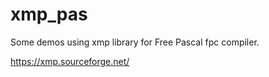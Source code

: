 # xmp_pas
Some demos using xmp library for Free Pascal fpc compiler.


https://xmp.sourceforge.net/
